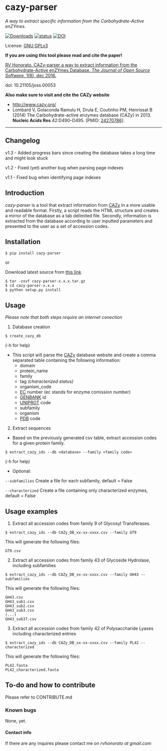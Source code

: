 # cazy-parser
*A way to extract specific information from the Carbohydrate-Active enZYmes.*

[![Downloads](https://pepy.tech/badge/cazy-parser)](https://pepy.tech/project/cazy-parser) [![status](http://joss.theoj.org/papers/f709afe5d720fc6eee82fca277942a46/status.svg)](http://joss.theoj.org/papers/f709afe5d720fc6eee82fca277942a46) [![DOI](https://zenodo.org/badge/65995178.svg)](https://zenodo.org/badge/latestdoi/65995178)

License: [GNU GPLv3](https://www.gnu.org/licenses/gpl-3.0.html)

**If you are using this tool please read and cite the paper!**

[RV Honorato. CAZy-parser a way to extract information from the Carbohydrate-Active enZYmes Database. *The Journal of Open Source Software*, 1(8), dec 2016.](https://github.com/openjournals/joss-papers/blob/master/joss.00053/10.21105.joss.00053.pdf)

doi: 10.21105/joss.00053

**Also make sure to visit and cite the CAZy website**

* http://www.cazy.org/
* Lombard V, Golaconda Ramulu H, Drula E, Coutinho PM, Henrissat B (2014) The Carbohydrate-active enzymes database (CAZy) in 2013. **Nucleic Acids Res** 42:D490–D495. [PMID: [24270786](http://www.ncbi.nlm.nih.gov/sites/entrez?db=pubmed&cmd=search&term=24270786)].

_____

## Changelog
v1.3 - Added progress bars since creating the database takes a long time and might look stuck

v1.2 - Fixed (yet) another bug when parsing page indexes

v1.1 - Fixed bug when identifying page indexes

## Introduction
 *cazy-parser* is a tool that extract information from [CAZy](http://www.cazy.org/) in a more usable and readable format. Firstly, a script reads the HTML structure and creates a mirror of the database as a tab delimited file. Secondly, information is extracted from the database according to user inputted parameters and presented to the user as a set of accession codes.

## Installation
`$ pip install cazy-parser`

or

Download latest source from [this link](https://pypi.python.org/pypi/cazy-parser)

```
$ tar -zxvf cazy-parser-x.x.x.tar.gz
$ cd cazy-parser-x.x.x
$ python setup.py install
```
## Usage

*Please note that both steps require an internet conection*

1) Database creation

`$ create_cazy_db`

(-h for help)
* This script will parse the [CAZy](http://www.cazy.org/) database website and create a comma separated table containing the following information:
    * domain
    * protein_name
    * family
    * tag *(characterized status)*
    * organism_code
    * [EC](http://www.enzyme-database.org/) number (ec stands for enzyme comission number)
    * [GENBANK](https://www.ncbi.nlm.nih.gov/genbank/) id
    * [UNIPROT](uniprot.org) code
    * subfamily
    * organism
    * [PDB](http://www.rcsb.org/) code

2) Extract sequences

* Based on the previously generated csv table, extract accession codes for a given protein family.

`$ extract_cazy_ids --db <database> --family <family code>`

(-h for help)
* Optional:

`--subfamilies` Create a file for each subfamily, default = False

`--characterized` Create a file containing only characterized enzymes, default = False

## Usage examples

1) Extract all accession codes from family 9 of Glycosyl Transferases.

`$ extract_cazy_ids --db CAZy_DB_xx-xx-xxxx.csv --family GT9`

This will generate the following files:
```
GT9.csv
```

2) Extract all accession codes from family 43 of Glycoside Hydrolase, including subfamilies

`$ extract_cazy_ids --db CAZy_DB_xx-xx-xxxx.csv --family GH43 --subfamilies`

This will generate the following files:

```
GH43.csv
GH43_sub1.csv
GH43_sub2.csv
GH43_sub3.csv
(...)
GH43_sub37.csv
```

3) Extract all accession codes from family 42 of Polysaccharide Lyases including characterized entries

`$ extract_cazy_ids --db CAZy_DB_xx-xx-xxxx.csv --family PL42 --characterized`

This will generate the following files:

```
PL42.fasta
PL42_characterized.fasta
```

## To-do and how to contribute

Please refer to CONTRIBUTE.md


### Known bugs

None, yet.

#### Contact info

If there are any inquires please contact me on *rvhonorato at gmail.com*
